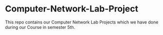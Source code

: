 # Computer-Network-Lab-Project
This repo contains our Computer Network Lab Projects which we have done during our Course in semester 5th.
